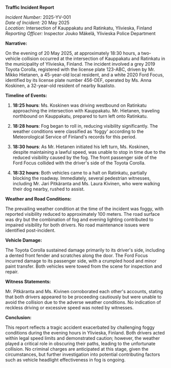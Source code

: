 **Traffic Incident Report**

*Incident Number:* 2025-YV-001  
*Date of Incident:* 20 May 2025  
*Location:* Intersection of Kauppakatu and Ratinkatu, Ylivieska, Finland  
*Reporting Officer:* Inspector Jouko Mäkelä, Ylivieska Police Department  

**Narrative:**

On the evening of 20 May 2025, at approximately 18:30 hours, a two-vehicle collision occurred at the intersection of Kauppakatu and Ratinkatu in the municipality of Ylivieska, Finland. The incident involved a grey 2019 Toyota Corolla, registered with the license plate 123-ABC, driven by Mr. Mikko Hietanen, a 45-year-old local resident, and a white 2020 Ford Focus, identified by its license plate number 456-DEF, operated by Ms. Anna Koskinen, a 32-year-old resident of nearby Ikaalisto.

**Timeline of Events:**

1. **18:25 hours**: Ms. Koskinen was driving westbound on Ratinkatu approaching the intersection with Kauppakatu. Mr. Hietanen, traveling northbound on Kauppakatu, prepared to turn left onto Ratinkatu.

2. **18:28 hours**: Fog began to roll in, reducing visibility significantly. The weather conditions were classified as 'foggy' according to the Meteorological Service of Finland's records for this period.

3. **18:30 hours**: As Mr. Hietanen initiated his left turn, Ms. Koskinen, despite maintaining a lawful speed, was unable to stop in time due to the reduced visibility caused by the fog. The front passenger side of the Ford Focus collided with the driver's side of the Toyota Corolla.

4. **18:32 hours**: Both vehicles came to a halt on Ratinkatu, partially blocking the roadway. Immediately, several pedestrian witnesses, including Mr. Jari Pitkäranta and Ms. Laura Kivinen, who were walking their dog nearby, rushed to assist.

**Weather and Road Conditions:**

The prevailing weather condition at the time of the incident was foggy, with reported visibility reduced to approximately 100 meters. The road surface was dry but the combination of fog and evening lighting contributed to impaired visibility for both drivers. No road maintenance issues were identified post-incident.

**Vehicle Damage:**

The Toyota Corolla sustained damage primarily to its driver's side, including a dented front fender and scratches along the door. The Ford Focus incurred damage to its passenger side, with a crumpled hood and minor paint transfer. Both vehicles were towed from the scene for inspection and repair.

**Witness Statements:**

Mr. Pitkäranta and Ms. Kivinen corroborated each other's accounts, stating that both drivers appeared to be proceeding cautiously but were unable to avoid the collision due to the adverse weather conditions. No indication of reckless driving or excessive speed was noted by witnesses.

**Conclusion:**

This report reflects a tragic accident exacerbated by challenging foggy conditions during the evening hours in Ylivieska, Finland. Both drivers acted within legal speed limits and demonstrated caution; however, the weather played a critical role in obscuring their paths, leading to the unfortunate collision. No criminal charges are anticipated at this stage, given the circumstances, but further investigation into potential contributing factors such as vehicle headlight effectiveness in fog is ongoing.